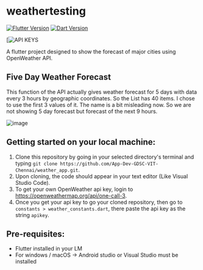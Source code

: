 # weathertesting

[![Flutter Version](https://img.shields.io/badge/flutter-%5E3.16.5-blue.svg)](https://flutter.dev/docs/get-started/install)
[![Dart Version](https://img.shields.io/badge/dart-%5E2.12.0-blue.svg)](https://dart.dev/get-dart)



[![API KEYS](https://docs.google.com/document/d/113SMn91fN-oRYivrgAocjxhBMwDU3QuCmjgTE6_Z3qE/edit?usp=sharing)

A flutter project designed to show the forecast of major cities using OpenWeather API.

## Five Day Weather Forecast

This function of the API actually gives weather forecast for 5 days with data every 3 hours by geographic coordinates. So the List has 40 items. I chose to use the first 3 values of it. The name is a bit misleading now. So we are not showing 5 day forecast but forecast of the next 9 hours.

![image](https://github.com/App-Dev-GDSC-VIT-Chennai/weather_app/assets/89989829/c7521590-5351-4b9f-a0f5-b353b1ed149e)


## Getting started on your local machine:
1. Clone this repository by going in your selected directory's terminal and typing `git clone https://github.com/App-Dev-GDSC-VIT-Chennai/weather_app.git`.
2. Upon cloning, the code should appear in your text editor (Like Visual Studio Code).
3. To get your own OpenWeather api key, login to https://openweathermap.org/api/one-call-3.
4. Once you get your api key to go your cloned repository, then go to `constants > weather_constants.dart`, there paste the api key as the string `apikey`.

## Pre-requisites:
- Flutter installed in your LM
- For windows / macOS -> Android studio or Visual Studio must be installed

